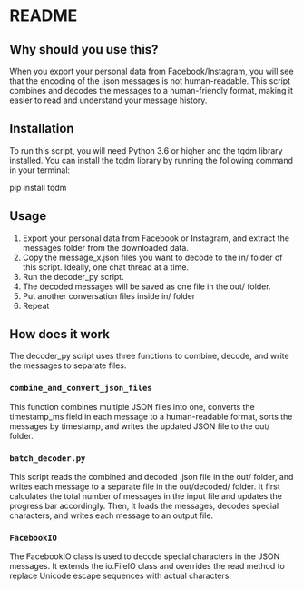 # README

## Why should you use this?
When you export your personal data from Facebook/Instagram, you will see that the encoding of the .json messages is not human-readable. This script combines and decodes the messages to a human-friendly format, making it easier to read and understand your message history.
## Installation
To run this script, you will need Python 3.6 or higher and the tqdm library installed. You can install the tqdm library by running the following command in your terminal:

pip install tqdm


## Usage
1. Export your personal data from Facebook or Instagram, and extract the messages folder from the downloaded data.
2. Copy the message_x.json files you want to decode to the in/ folder of this script. Ideally, one chat thread at a time.
3. Run the decoder_py script.
4. The decoded messages will be saved as one file in the out/ folder.
5. Put another conversation files inside in/ folder
6. Repeat

## How does it work
The decoder_py script uses three functions to combine, decode, and write the messages to separate files.

### `combine_and_convert_json_files`
This function combines multiple JSON files into one, converts the timestamp_ms field in each message to a human-readable format, sorts the messages by timestamp, and writes the updated JSON file to the out/ folder.

### `batch_decoder.py`
This script reads the combined and decoded .json file in the out/ folder, and writes each message to a separate file in the out/decoded/ folder. It first calculates the total number of messages in the input file and updates the progress bar accordingly. Then, it loads the messages, decodes special characters, and writes each message to an output file.

### `FacebookIO`
The FacebookIO class is used to decode special characters in the JSON messages. It extends the io.FileIO class and overrides the read method to replace Unicode escape sequences with actual characters.
